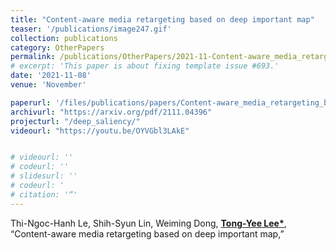 ```yaml
---
title: "Content-aware media retargeting based on deep important map"
teaser: '/publications/image247.gif'
collection: publications
category: OtherPapers
permalink: /publications/OtherPapers/2021-11-Content-aware_media_retargeting_based_on_deep_important_map
# excerpt: 'This paper is about fixing template issue #693.'
date: '2021-11-08'
venue: 'November'

paperurl: '/files/publications/papers/Content-aware_media_retargeting_based_on_deep_important_map.pdf'
archivurl: "https://arxiv.org/pdf/2111.04396"
projecturl: "/deep_saliency/"
videourl: "https://youtu.be/OYVGbl3LAkE"


# videourl: ''
# codeurl: ''
# slidesurl: ''
# codeurl: '
# citation: '“'
---
```


	

Thi-Ngoc-Hanh Le, Shih-Syun Lin, Weiming Dong,  <strong><u>Tong-Yee Lee*</u></strong>,  “Content-aware media retargeting based on deep important map,”  
